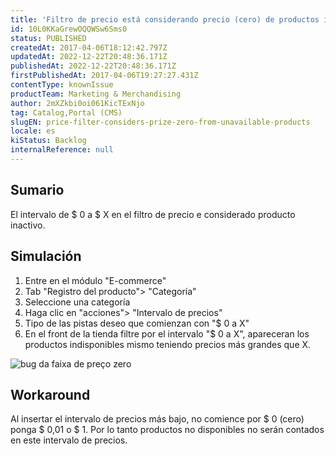 ```yaml
---
title: 'Filtro de precio está considerando precio (cero) de productos indisponibles'
id: 10L0KKaGrewOQQWSw6Sms0
status: PUBLISHED
createdAt: 2017-04-06T18:12:42.797Z
updatedAt: 2022-12-22T20:48:36.171Z
publishedAt: 2022-12-22T20:48:36.171Z
firstPublishedAt: 2017-04-06T19:27:27.431Z
contentType: knownIssue
productTeam: Marketing & Merchandising
author: 2mXZkbi0oi061KicTExNjo
tag: Catalog,Portal (CMS)
slugEN: price-filter-considers-prize-zero-from-unavailable-products
locale: es
kiStatus: Backlog
internalReference: null
---
```


## Sumario

El intervalo de $ 0 a $ X en el filtro de precio e considerado producto inactivo.

## Simulación

1. Entre en el módulo "E-commerce"
2. Tab "Registro del producto"> "Categoría"
3. Seleccione una categoría
4. Haga clic en "acciones"> "Intervalo de precios"
5. Tipo de las pistas deseo que comienzan con "$ 0 a X"
6. En el front de la tienda filtre por el intervalo "$ 0 a X", apareceran los productos indisponibles mismo teniendo precios más grandes que X.

![bug da faixa de preço zero](https://p5.zdusercontent.com/attachment/694212/qR2zoAXjv3j5Ii3wXAkpunOCN?token=eyJhbGciOiJkaXIiLCJlbmMiOiJBMTI4Q0JDLUhTMjU2In0..va0hXw2swHITvRSOQZxq7w.09rH8abK-XD7syiGh8lN0tqRsLfdWufxOf6XY53roNhzBTsw7VhL5nv4xX5nFlUN3Gv8v7ZwJnlH2N62s1Ifr_eQ7Tgiz8udNf-pUXNpUhDiZOTYJlKiIjBeF6L7M77xQDpqJUztSMT8SLHCP010pjpS_QNSQSEYzrrLiVIZqLnK0gSdMCISox6V3F2-gDywAOPt-mt5E3UwpEb3wLtuU31fxNccKc7fycqp_IYHTofQ7H0OMyb7NnAyioi8K_vw6zprhQ4qwetB1iHUUmiON2zXuL78R-V_2zm5_jydBEo.i8ajgYmXxaopzfHWw-m86A)



## Workaround

Al insertar el intervalo de precios más bajo, no comience por $ 0 (cero) ponga $ 0,01 o $ 1. Por lo tanto productos no disponibles no serán contados en este intervalo de precios.

